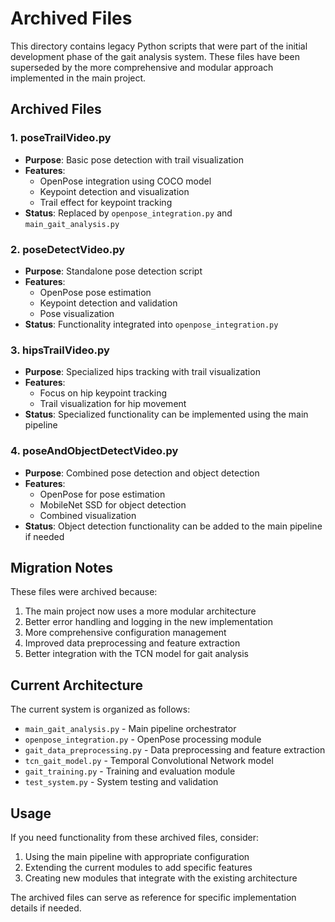 # Archived Files

This directory contains legacy Python scripts that were part of the initial development phase of the gait analysis system. These files have been superseded by the more comprehensive and modular approach implemented in the main project.

## Archived Files

### 1. poseTrailVideo.py
- **Purpose**: Basic pose detection with trail visualization
- **Features**: 
  - OpenPose integration using COCO model
  - Keypoint detection and visualization
  - Trail effect for keypoint tracking
- **Status**: Replaced by `openpose_integration.py` and `main_gait_analysis.py`

### 2. poseDetectVideo.py
- **Purpose**: Standalone pose detection script
- **Features**:
  - OpenPose pose estimation
  - Keypoint detection and validation
  - Pose visualization
- **Status**: Functionality integrated into `openpose_integration.py`

### 3. hipsTrailVideo.py
- **Purpose**: Specialized hips tracking with trail visualization
- **Features**:
  - Focus on hip keypoint tracking
  - Trail visualization for hip movement
- **Status**: Specialized functionality can be implemented using the main pipeline

### 4. poseAndObjectDetectVideo.py
- **Purpose**: Combined pose detection and object detection
- **Features**:
  - OpenPose for pose estimation
  - MobileNet SSD for object detection
  - Combined visualization
- **Status**: Object detection functionality can be added to the main pipeline if needed

## Migration Notes

These files were archived because:
1. The main project now uses a more modular architecture
2. Better error handling and logging in the new implementation
3. More comprehensive configuration management
4. Improved data preprocessing and feature extraction
5. Better integration with the TCN model for gait analysis

## Current Architecture

The current system is organized as follows:
- `main_gait_analysis.py` - Main pipeline orchestrator
- `openpose_integration.py` - OpenPose processing module
- `gait_data_preprocessing.py` - Data preprocessing and feature extraction
- `tcn_gait_model.py` - Temporal Convolutional Network model
- `gait_training.py` - Training and evaluation module
- `test_system.py` - System testing and validation

## Usage

If you need functionality from these archived files, consider:
1. Using the main pipeline with appropriate configuration
2. Extending the current modules to add specific features
3. Creating new modules that integrate with the existing architecture

The archived files can serve as reference for specific implementation details if needed.
